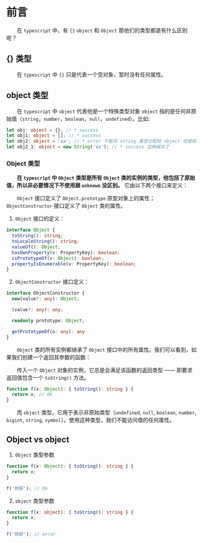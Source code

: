 # 前言

&emsp;&emsp;在 `typescript` 中，有 `{}` `object` 和 `Object` 那他们的类型都是有什么区别呢？

## {} 类型

&emsp;&emsp;在 `typescript` 中 `{}` 只是代表一个空对象，暂时没有任何属性。

## object 类型

&emsp;&emsp;在 `typescript` 中 `object` 代表他是一个特殊类型对象 `object` 指的是任何非原始值（`string`，`number`，`boolean`，`null`，`undefined`）。比如:

```typescript
let obj: object = {}; // * success
let obj1: object = []; // * success
let obj2: object = 'xx'; // * error 不能将 string 类型分配给 object 但是如下
let obj2_1: object = new String('xx'); // * success 这种就对了
```

### Object 类型

&emsp;&emsp;**在 `typescript` 中 `Object` 类型是所有 `Object` 类的实例的类型，他包括了原始值，所以非必要情况下不使用跟 `unknown` 没区别。** 它由以下两个接口来定义：

&emsp;&emsp;`Object` 接口定义了 `Object.prototype` 原型对象上的属性；
&emsp;&emsp;`ObjectConstructor` 接口定义了 `Object` 类的属性。

1. `Object` 接口的定义：

```typescript
interface Object {
  toString(): string;
  toLocaleString(): string;
  valueOf(): Object;
  hasOwnProperty(v: PropertyKey): boolean;
  isPrototypeOf(v: Object): boolean;
  propertyIsEnumerable(v: PropertyKey): boolean;
}
```

2. `ObjectConstructor` 接口定义：

```typescript
interface ObjectConstructor {
  new(value?: any): Object;

  (value?: any): any;

  readonly prototype: Object;

  getPrototypeOf(o: any): any
}
```

&emsp;&emsp;`Object` 类的所有实例都继承了 `Object` 接口中的所有属性。我们可以看到，如果我们创建一个返回其参数的函数：

&emsp;&emsp;传入一个 `Object` 对象的实例，它总是会满足该函数的返回类型 —— 即要求返回值包含一个 `toString()` 方法。

```typescript
function f(x: Object): { toString(): string } {
  return x; // OK
}
```

&emsp;&emsp;而 `object` 类型，它用于表示非原始类型（`undefined`, `null`, `boolean`, `number`, `bigint`, `string`, `symbol`）。使用这种类型，我们不能访问值的任何属性。

## Object vs object

1. `Object` 类型参数

```typescript
function f(x: Object): { toString(): string } {
  return x;
}

f('你好'); // Ok
```

2. `object` 类型参数

```typescript
function f(x: object): { toString(): string } {
  return x;
}

f('你好'); // error
```
